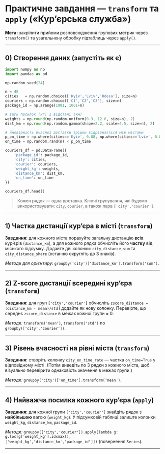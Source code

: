 # Практичне завдання — `transform` та `apply` («Кур’єрська служба»)

**Мета:** закріпити прийоми розповсюдження групових метрик через `transform()` та узагальнену обробку підтаблиць через `apply()`.

---

## 0) Створення даних (запустіть як є)

```python
import numpy as np
import pandas as pd

np.random.seed(24)

n = 48
cities   = np.random.choice(['Kyiv','Lviv','Odesa'], size=n)
couriers = np.random.choice(['C1','C2','C3'], size=n)
package_id = np.arange(1001, 1001+n)

# ваги посилок (кг) і відстані (км)
weights = np.round(np.random.uniform(0.3, 12.0, size=n), 2)
dist_km = np.round(np.random.gamma(shape=2.2, scale=4.5, size=n), 2)

# ймовірність вчасної доставки трішки відрізняється між містами
p_on_time = np.where(cities=='Kyiv', 0.88, np.where(cities=='Lviv', 0.83, 0.86))
on_time = np.random.rand(n) < p_on_time

couriers_df = pd.DataFrame({
    'package_id': package_id,
    'city': cities,
    'courier': couriers,
    'weight_kg': weights,
    'distance_km': dist_km,
    'on_time': on_time
})

couriers_df.head()
```

> Кожен рядок — одна доставка. Ключі групування, які будемо використовувати: `city`, `courier`, а також пара `['city','courier']`.

---

## 1) Частка дистанції кур’єра в місті (`transform`)

**Завдання:** для кожного міста порахуйте загальну дистанцію **всіх** кур’єрів (`distance_km`), а для кожного рядка обчисліть його **частку** від міського підсумку. Додайте дві колонки: `city_distance_sum` та `city_distance_share` (останню округліть до 3 знаків).

*Методи для орієнтиру:* `groupby('city')['distance_km'].transform('sum')`.

---

## 2) Z‑score дистанції всередині кур’єра (`transform`)

**Завдання:** для груп `['city','courier']` обчисліть `zscore_distance = (distance_km - mean)/std` і додайте як нову колонку. Перевірте, що середнє `zscore_distance` в межах кожної групи ≈ 0.

*Методи:* `transform('mean')`, `transform('std')` по `groupby(['city','courier'])`.

---

## 3) Рівень вчасності на рівні міста (`transform`)

**Завдання:** створіть колонку `city_on_time_rate` — частка `on_time=True` у відповідному місті. (Потім виведіть по 3 рядки з кожного міста, щоб візуально перевірити однаковість значення в межах групи.)

*Методи:* `groupby('city')['on_time'].transform('mean')`.

---

## 4) Найважча посилка кожного кур’єра (`apply`)

**Завдання:** для кожної групи `['city','courier']` знайдіть рядок з **найбільшою** вагою (`weight_kg`). У підсумковій таблиці залиште колонки `weight_kg`, `distance_km`, `package_id`.

*Методи:* `groupby(['city','courier']).apply(lambda g: g.loc[g['weight_kg'].idxmax(), ['weight_kg','distance_km','package_id']])` (повернення `Series`).

---